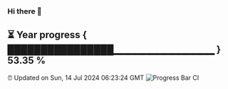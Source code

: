 ### Hi there 👋
⏳ Year progress { ████████████████▁▁▁▁▁▁▁▁▁▁▁▁▁▁ } 53.35 %
---
⏰ Updated on Sun, 14 Jul 2024 06:23:24 GMT
![Progress Bar CI](https://github.com/liununu/liununu/workflows/Progress%20Bar%20CI/badge.svg)
